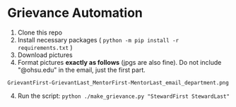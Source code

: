 # Grievance Automation

 1. Clone this repo
 2. Install necessary packages ( `python -m pip install -r requirements.txt` )
 2. Download pictures
 3. Format pictures **exactly as follows** (jpgs are also fine). Do not include "@ohsu.edu" in the email, just the first part.

 `GrievantFirst-GrievantLast_MentorFirst-MentorLast_email_department.png`

  4. Run the script: `python ./make_grievance.py "StewardFirst StewardLast"`


